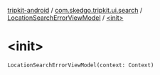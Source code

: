 [tripkit-android](../../index.md) / [com.skedgo.tripkit.ui.search](../index.md) / [LocationSearchErrorViewModel](index.md) / [&lt;init&gt;](./-init-.md)

# &lt;init&gt;

`LocationSearchErrorViewModel(context: Context)`